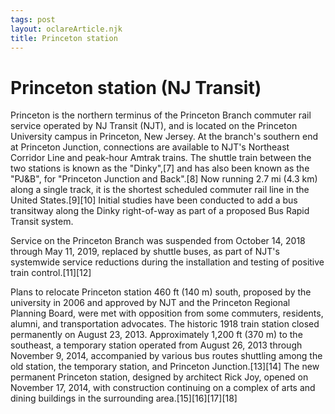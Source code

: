 ```yaml
---
tags: post
layout: oclareArticle.njk
title: Princeton station
---
```


# Princeton station (NJ Transit)

Princeton is the northern terminus of the Princeton Branch commuter rail service operated by NJ Transit (NJT), and is located on the Princeton University campus in Princeton, New Jersey. At the branch's southern end at Princeton Junction, connections are available to NJT's Northeast Corridor Line and peak-hour Amtrak trains. The shuttle train between the two stations is known as the "Dinky",[7] and has also been known as the "PJ&B", for "Princeton Junction and Back".[8] Now running 2.7 mi (4.3 km) along a single track, it is the shortest scheduled commuter rail line in the United States.[9][10] Initial studies have been conducted to add a bus transitway along the Dinky right-of-way as part of a proposed Bus Rapid Transit system.

Service on the Princeton Branch was suspended from October 14, 2018 through May 11, 2019, replaced by shuttle buses, as part of NJT's systemwide service reductions during the installation and testing of positive train control.[11][12]

Plans to relocate Princeton station 460 ft (140 m) south, proposed by the university in 2006 and approved by NJT and the Princeton Regional Planning Board, were met with opposition from some commuters, residents, alumni, and transportation advocates. The historic 1918 train station closed permanently on August 23, 2013. Approximately 1,200 ft (370 m) to the southeast, a temporary station operated from August 26, 2013 through November 9, 2014, accompanied by various bus routes shuttling among the old station, the temporary station, and Princeton Junction.[13][14] The new permanent Princeton station, designed by architect Rick Joy, opened on November 17, 2014, with construction continuing on a complex of arts and dining buildings in the surrounding area.[15][16][17][18] 